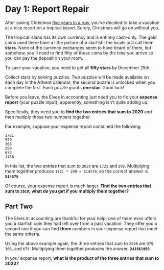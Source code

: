 # Day 1: Report Repair

After saving Christmas [five years in a row](https://adventofcode.com/events), you've decided to take a vacation at a nice resort on a tropical island. Surely, Christmas will go on without you.

The tropical island has its own currency and is entirely cash-only. The gold coins used there have a little picture of a starfish; the locals just call them **stars**. None of the currency exchanges seem to have heard of them, but somehow, you'll need to find fifty of these coins by the time you arrive so you can pay the deposit on your room.

To save your vacation, you need to get all **fifty stars** by December 25th.

Collect stars by solving puzzles. Two puzzles will be made available on each day in the Advent calendar; the second puzzle is unlocked when you complete the first. Each puzzle grants **one star**. Good luck!

Before you leave, the Elves in accounting just need you to fix your __expense report__ (your puzzle input); apparently, something isn't quite adding up.

Specifically, they need you to __find the two entries that sum to 2020__ and then multiply those two numbers together.

For example, suppose your expense report contained the following:

```
1721
979
366
299
675
1456
```

In this list, the two entries that sum to `2020` are `1721` and `299`. Multiplying them together produces `1721 * 299 = 514579`, so the correct answer is __`514579`__.

Of course, your expense report is much larger. __Find the two entries that sum to `2020`; what do you get if you multiply them together?__

## Part Two

The Elves in accounting are thankful for your help; one of them even offers you a starfish coin they had left over from a past vacation. They offer you a second one if you can find __three__ numbers in your expense report that meet the same criteria.

Using the above example again, the three entries that sum to `2020` are `979`, `366`, and `675`. Multiplying them together produces the answer, __`241861950`__.

In your expense report, __what is the product of the three entries that sum to 2020?__
